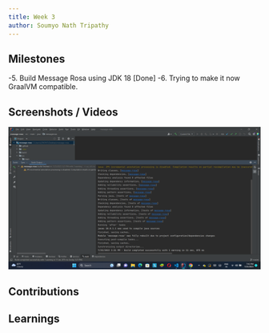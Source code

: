 ```yaml
---
title: Week 3
author: Soumyo Nath Tripathy
---
```


## Milestones
-5. Build Message Rosa using JDK 18 [Done]
-6. Trying to make it now GraalVM compatible.


## Screenshots / Videos 
![Alt text](image-2.png)
## Contributions

## Learnings
 